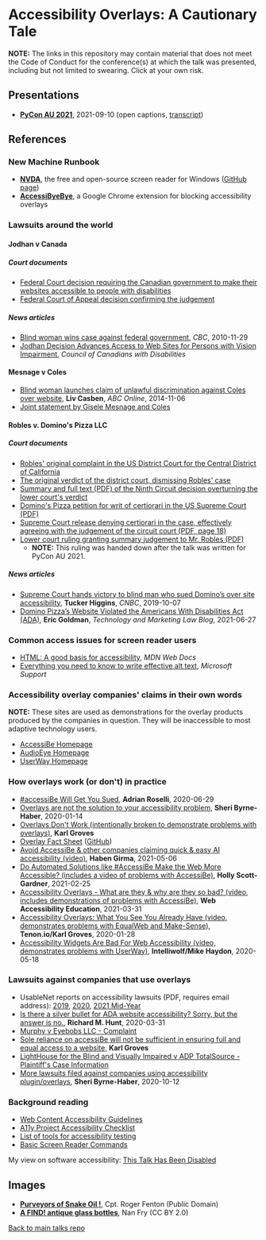 # Accessibility Overlays: A Cautionary Tale

**NOTE:** The links in this repository may contain material that does not meet the Code of Conduct for the conference(s) at which the talk was presented, including but not limited to swearing.  Click at your own risk.

## Presentations

- [**PyCon AU 2021**](https://youtube.com/watch?v=RsMyMRpq9bQ), 2021-09-10 (open captions, [transcript](transcript.md))

## References

### New Machine Runbook

* [**NVDA**](https://www.nvaccess.org/download/), the free and open-source screen reader for Windows ([GitHub page](https://github.com/nvaccess/nvda))
* [**AccessiByeBye**](https://www.accessibyebye.org/), a Google Chrome extension for blocking accessibility overlays

### Lawsuits around the world

#### Jodhan v Canada

##### Court documents

* [Federal Court decision requiring the Canadian government to make their websites accessible to people with disabilities](https://ca.vlex.com/vid/jodhan-v-can-g-680663097)
* [Federal Court of Appeal decision confirming the judgement](https://ca.vlex.com/vid/jodhan-v-can-g-679762593)

##### News articles

* [Blind woman wins case against federal government](https://www.cbc.ca/news/canada/blind-woman-wins-case-against-federal-government-1.956042), *CBC*, 2010-11-29
* [Jodhan Decision Advances Access to Web Sites for Persons with Vision Impairment](http://ccdonline.ca/en/blog/jodhan), *Council of Canadians with Disabilities*

#### Mesnage v Coles
* [Blind woman launches claim of unlawful discrimination against Coles over website](https://www.abc.net.au/news/2014-11-05/blind-woman-launches-court-action-against-coles-over-its-website/5869874?nw=0), **Liv Casben**, *ABC Online*, 2014-11-06
* [Joint statement by Gisele Mesnage and Coles](http://www.medianet.com.au/releases/release-details/?id=821518)

#### Robles v. Domino's Pizza LLC

##### Court documents

* [Robles' original complaint in the US District Court for the Central District of California](https://www.courtlistener.com/docket/4615111/1/guillermo-robles-v-dominos-pizza-llc/)
* [The original verdict of the district court, dismissing Robles' case](https://www.courtlistener.com/docket/4615111/42/guillermo-robles-v-dominos-pizza-llc/)
* [Summary and full text (PDF) of the Ninth Circuit decision overturning the lower court's verdict](https://law.justia.com/cases/federal/appellate-courts/ca9/17-55504/17-55504-2019-01-15.html)
* [Domino's Pizza petition for writ of certiorari in the US Supreme Court (PDF)](http://www.supremecourt.gov/DocketPDF/18/18-1539/102950/20190613153319483_DominosPetition.pdf)
* [Supreme Court release denying certiorari in the case, effectively agreeing with the judgement of the circuit court (PDF, page 18)](https://www.supremecourt.gov/orders/courtorders/100719zor_m648.pdf)
* [Lower court ruling granting summary judgement to Mr. Robles (PDF)](https://www.adatitleiii.com/wp-content/uploads/sites/121/2021/06/Dominos-MSJ-Order.pdf)
    * **NOTE:** This ruling was handed down after the talk was written for PyCon AU 2021.

##### News articles

* [Supreme Court hands victory to blind man who sued Domino’s over site accessibility](https://www.cnbc.com/2019/10/07/dominos-supreme-court.html), **Tucker Higgins**, *CNBC*, 2019-10-07
* [Domino Pizza’s Website Violated the Americans With Disabilities Act (ADA)](https://blog.ericgoldman.org/archives/2021/06/domino-pizzas-website-violated-the-americans-with-disabilities-act-ada-robes-v-dominos.htm), **Eric Goldman**, *Technology and Marketing Law Blog*, 2021-06-27

### Common access issues for screen reader users

* [HTML: A good basis for accessibility](https://developer.mozilla.org/en-US/docs/Learn/Accessibility/HTML), *MDN Web Docs*
* [Everything you need to know to write effective alt text](https://support.microsoft.com/en-us/topic/everything-you-need-to-know-to-write-effective-alt-text-df98f884-ca3d-456c-807b-1a1fa82f5dc2),  *Microsoft Support*

### Accessibility overlay companies' claims in their own words

**NOTE:** These sites are used as demonstrations for the overlay products produced by the companies in question.  They will be inaccessible to most adaptive technology users.

* [AccessiBe Homepage](https://accessibe.com)
* [AudioEye Homepage](https://www.audioeye.com/)
* [UserWay Homepage](https://userway.org/widget/)

### How overlays work (or don't) in practice

* [#accessiBe Will Get You Sued](https://adrianroselli.com/2020/06/accessibe-will-get-you-sued.html), **Adrian Roselli**, 2020-06-29
* [Overlays are not the solution to your accessibility problem](https://sheribyrnehaber.com/overlays-are-not-the-solution/), **Sheri Byrne-Haber**, 2020-01-14
* [Overlays Don't Work (intentionally broken to demonstrate problems with overlays)](https://overlaysdontwork.com/), **Karl Groves**
* [Overlay Fact Sheet](https://overlayfactsheet.com/) ([GitHub](https://github.com/karlgroves/overlayfactsheet))
* [Avoid AccessiBe & other companies claiming quick & easy AI accessibility (video)](https://www.youtube.com/watch?v=R12Z1Sp-u4U), **Haben Girma**, 2021-05-06
* [Do Automated Solutions like #AccessiBe Make the Web More Accessible? (includes a video of problems with AccessiBe)](https://catchthesewords.com/do-automated-solutions-like-accessibe-make-the-web-more-accessible/), **Holly Scott-Gardner**, 2021-02-25
* [Accessibility Overlays - What are they & why are they so bad? (video, includes demonstrations of problems with AccessiBe)](https://www.youtube.com/watch?v=huyuy1bJ7sw), **Web Accessibility Education**, 2021-03-31
* [Accessibility Overlays: What You See You Already Have (video, demonstrates problems with EqualWeb and Make-Sense)](https://www.youtube.com/watch?v=nGQ_n6iey_w), **Tenon.io/Karl Groves**, 2020-01-28
* [Accessibility Widgets Are Bad For Web Accessibility (video, demonstrates problems with UserWay)](https://www.youtube.com/watch?v=cKalA4fVaUg), **Intelliwolf/Mike Haydon**, 2020-05-18

### Lawsuits against companies that use overlays

* UsableNet reports on accessibility lawsuits (PDF, requires email address): [2019](https://info.usablenet.com/2019-ada-web-accessibility-lawsuit-recap-report), [2020](https://info.usablenet.com/2020-report-on-digital-accessibility-lawsuits), [2021 Mid-Year](https://info.usablenet.com/2021-midyear-digital-accessibility-lawsuit-report-download-page)
* [Is there a silver bullet for ADA website accessibility? Sorry, but the answer is no.](https://accessdefense.com/?p=5378), **Richard M. Hunt**, 2020-03-31
* [Murphy v Eyebobs LLC - Complaint](https://www.adatitleiii.com/wp-content/uploads/sites/121/2021/01/Murphy-v.-Eyebobs.pdf)
* [Sole reliance on accessiBe will not be sufficient in ensuring full and equal access to a website](https://www.scribd.com/document/490740167/Exhibit-A-for-21-cv-00017), **Karl Groves**
* [LightHouse for the Blind and Visually Impaired v ADP TotalSource - Plaintiff's Case Information](https://dralegal.org/case/lighthouse-for-the-blind-and-visually-impaired-v-adp-totalsource/)
* [More lawsuits filed against companies using accessibility plugin/overlays](https://sheribyrnehaber.com/lawsuits-against-companies-accessibility-plugin-overlays/), **Sheri Byrne-Haber**, 2020-10-12

### Background reading

* [Web Content Accessibility Guidelines](https://www.w3.org/WAI/standards-guidelines/wcag/)
* [A11y Project Accessibility Checklist](https://a11yproject.com/checklist/)
* [List of tools for accessibility testing](https://www.w3.org/WAI/ER/tools/)
* [Basic Screen Reader Commands](https://developer.paciellogroup.com/blog/2015/01/basic-screen-reader-commands-for-accessibility-testing/)

My view on software accessibility: [This Talk Has Been Disabled](https://github.com/lisushka/tthbd)

## Images

* [**Purveyors of Snake Oil !**](http://bit.ly/overlays21-0), Cpt. Roger Fenton (Public Domain)
* [**A FIND! antique glass bottles**](http://bit.ly/overlays21-1), Nan Fry (CC BY 2.0)

[Back to main talks repo](https://github.com/lisushka/talks)
